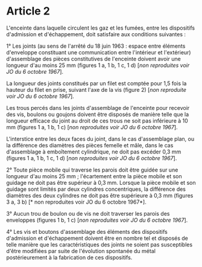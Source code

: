 # Article 2

L'enceinte dans laquelle circulent les gaz et les fumées, entre les dispositifs d'admission et d'échappement, doit satisfaire aux conditions suivantes :

1° Les joints (au sens de l'arrêté du 18 juin 1963 : espace entre éléments d'enveloppe constituant une communication entre l'intérieur et l'extérieur) d'assemblage des pièces constitutives de l'enceinte doivent avoir une longueur d'au moins 25 mm (figures 1 a, 1 b, 1 c, 1 d) [*non reproduites voir JO du 6 octobre 1967*].

La longueur des joints constitués par un filet est comptée pour 1,5 fois la hauteur du filet en prise, suivant l'axe de la vis (figure 2) [*non reproduite voir JO du 6 octobre 1967*].

Les trous percés dans les joints d'assemblage de l'enceinte pour recevoir des vis, boulons ou goujons doivent être disposés de manière telle que la longueur efficace du joint au droit de ces trous ne soit pas inférieure à 10 mm (figures 1 a, 1 b, 1 c) [*non reproduites voir JO du 6 octobre 1967*].

L'interstice entre les deux faces du joint, dans le cas d'assemblage plan, ou la différence des diamètres des pièces femelle et mâle, dans le cas d'assemblage à emboîtement cylindrique, ne doit pas excéder 0,3 mm (figures 1 a, 1 b, 1 c, 1 d) [*non reproduites voir JO du 6 octobre 1967*].

2° Toute pièce mobile qui traverse les parois doit être guidée sur une longueur d'au moins 25 mm ; l'écartement entre la pièce mobile et son guidage ne doit pas être supérieur à 0,3 mm. Lorsque la pièce mobile et son guidage sont limités par deux cylindres concentriques, la différence des diamètres des deux cylindres ne doit pas être supérieure à 0,3 mm (figures 3 a, 3 b) [* non reproduites voir JO du 6 octobre 1967*].

3° Aucun trou de boulon ou de vis ne doit traverser les parois des enveloppes (figures 1 b, 1 c) [*non reproduites voir JO du 6 octobre 1967*].

4° Les vis et boutons d'assemblage des éléments des dispositifs d'admission et d'échappement doivent être en nombre tel et disposés de telle manière que les caractéristiques des joints ne soient pas susceptibles d'être modifiées par suite de l'évolution spontanée du métal postérieurement à la fabrication de ces dispositifs.
